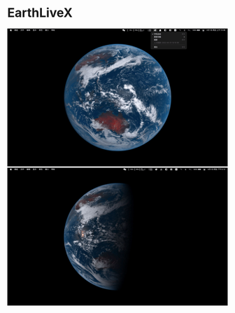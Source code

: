 #  EarthLiveX

![截图](https://github.com/LeeLulin/EarthLiveX/blob/main/image/screenshot_1.jpg)
![截图](https://github.com/LeeLulin/EarthLiveX/blob/main/image/screenshot_2.jpg)

